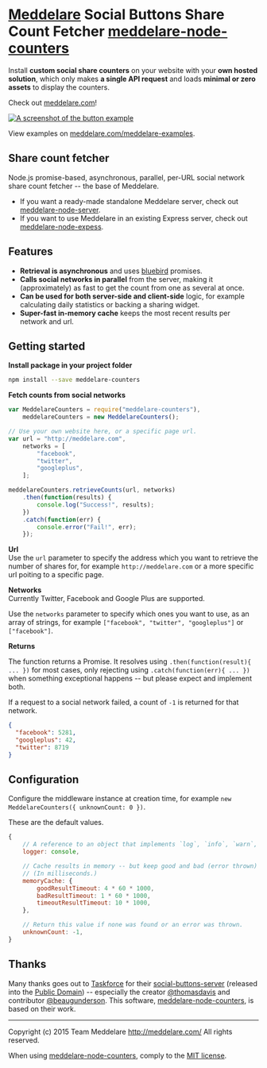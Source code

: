 # [Meddelare](http://meddelare.com/) Social Buttons Share Count Fetcher [meddelare-node-counters](https://github.com/meddelare/meddelare-node-counters)


Install **custom social share counters** on your website with your **own hosted solution**, which only makes **a single API request** and loads **minimal or zero assets** to display the counters.

Check out [meddelare.com](http://meddelare.com/)!

[![A screenshot of the button example](https://cloud.githubusercontent.com/assets/1398544/8511166/5c92d0b2-230b-11e5-895a-d3b67da749b5.png)](http://meddelare.com/meddelare-examples)

View examples on [meddelare.com/meddelare-examples](http://meddelare.com/meddelare-examples).



## Share count fetcher

Node.js promise-based, asynchronous, parallel, per-URL social network share count fetcher -- the base of Meddelare.

- If you want a ready-made standalone Meddelare server, check out [meddelare-node-server](https://github.com/meddelare/meddelare-node-server).
- If you want to use Meddelare in an existing Express server, check out [meddelare-node-expess](https://github.com/meddelare/meddelare-node-expess).



## Features

- **Retrieval is asynchronous** and uses [bluebird](https://github.com/petkaantonov/bluebird) promises.
- **Calls social networks in parallel** from the server, making it (approximately) as fast to get the count from one as several at once.
- **Can be used for both server-side and client-side** logic, for example calculating daily statistics or backing a sharing widget.
- **Super-fast in-memory cache** keeps the most recent results per network and url.



## Getting started

**Install package in your project folder**

```bash
npm install --save meddelare-counters
```

**Fetch counts from social networks**

```javascript
var MeddelareCounters = require("meddelare-counters"),
    meddelareCounters = new MeddelareCounters();

// Use your own website here, or a specific page url.
var url = "http://meddelare.com",
    networks = [
        "facebook",
        "twitter",
        "googleplus",
    ];

meddelareCounters.retrieveCounts(url, networks)
    .then(function(results) {
        console.log("Success!", results);
    })
    .catch(function(err) {
        console.error("Fail!", err);
    });
```


**Url**  
Use the `url` parameter to specify the address which you want to retrieve the number of shares for, for example `http://meddelare.com` or a more specific url poiting to a specific page.


**Networks**  
Currently Twitter, Facebook and Google Plus are supported.

Use the `networks` parameter to specify which ones you want to use, as an array of strings, for example `["facebook", "twitter", "googleplus"]` or `["facebook"]`.

**Returns**  

The function returns a Promise. It resolves using `.then(function(result){ ... })` for most cases, only rejecting using `.catch(function(err){ ... })` when something exceptional happens -- but please expect and implement both.

If a request to a social network failed, a count of `-1` is returned for that network.

```json
{
  "facebook": 5281,
  "googleplus": 42,
  "twitter": 8719
}
```



## Configuration

Configure the middleware instance at creation time, for example `new MeddelareCounters({ unknownCount: 0 })`.

These are the default values.

```javascript
{
    // A reference to an object that implements `log`, `info`, `warn`, `error`.
    logger: console,

    // Cache results in memory -- but keep good and bad (error thrown) results for different periods of time.
    // (In milliseconds.)
    memoryCache: {
        goodResultTimeout: 4 * 60 * 1000,
        badResultTimeout: 1 * 60 * 1000,
        timeoutResultTimeout: 10 * 1000,
    },

    // Return this value if none was found or an error was thrown.
    unknownCount: -1,
}
```



## Thanks

Many thanks goes out to [Taskforce](https://taskforce.is/) for their [social-buttons-server](https://github.com/tfrce/social-buttons-server) (released into the [Public Domain](https://github.com/tfrce/social-buttons-server/tree/faf1a41e5d2d44b7e6de460b9369f11437095af1)) -- especially the creator [@thomasdavis](https://github.com/thomasdavis) and contributor [@beaugunderson](https://github.com/beaugunderson). This software, [meddelare-node-counters](https://github.com/meddelare/meddelare-node-counters), is based on their work.



---

Copyright (c) 2015 Team Meddelare <http://meddelare.com/> All rights reserved.

When using [meddelare-node-counters](https://github.com/meddelare/meddelare-node-counters), comply to the [MIT license](http://opensource.org/licenses/MIT).
